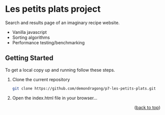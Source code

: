 <a name="readme-top"></a>
<!-- ABOUT THE PROJECT -->
# Les petits plats project

Search and results page of an imaginary recipe website.
- Vanilla javascript
- Sorting algorithms
- Performance testing/benchmarking



<!-- GETTING STARTED -->
## Getting Started

To get a local copy up and running follow these steps.


1. Clone the current repository
   ```sh
   git clone https://github.com/demondragong/p7-les-petits-plats.git
   ```

2. Open the index.html file in your browser...


<p align="right">(<a href="#readme-top">back to top</a>)</p>


